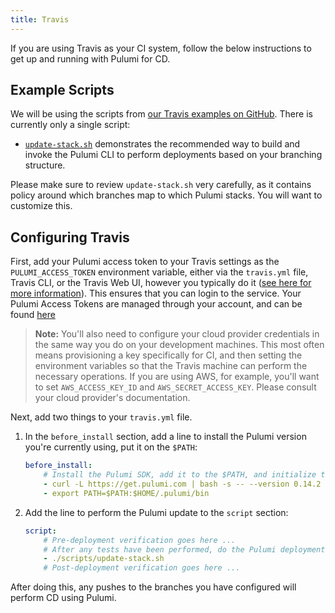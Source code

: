 ```yaml
---
title: Travis
---
```


If you are using Travis as your CI system, follow the below instructions to get up and running with Pulumi for CD.

## Example Scripts

We will be using the scripts from [our Travis examples on GitHub](
https://github.com/pulumi/examples/tree/master/misc/travis).  There is currently only a single script:

* [`update-stack.sh`](https://github.com/pulumi/examples/blob/master/misc/travis/update-stack.sh) demonstrates the
  recommended way to build and invoke the Pulumi CLI to perform deployments based on your branching structure.

Please make sure to review `update-stack.sh` very carefully, as it contains policy around which branches map to
which Pulumi stacks.  You will want to customize this.

## Configuring Travis

First, add your Pulumi access token to your Travis settings as the `PULUMI_ACCESS_TOKEN` environment variable, either
via the `travis.yml` file, Travis CLI, or the Travis Web UI, however you typically do it ([see here for more
information](https://docs.travis-ci.com/user/environment-variables/)).  This ensures that you can login to the service. Your Pulumi Access Tokens are managed through your account, and can be found [here](https://app.pulumi.com/account/tokens)

> **Note:** You'll also need to configure your cloud provider credentials in the same way you do on your development
> machines.  This most often means provisioning a key specifically for CI, and then setting the environment variables so
> that the Travis machine can perform the necessary operations.  If you are using AWS, for example, you'll want to set
> `AWS_ACCESS_KEY_ID` and `AWS_SECRET_ACCESS_KEY`.  Please consult your cloud provider's documentation.

Next, add two things to your `travis.yml` file.

1. In the `before_install` section, add a line to install the Pulumi version you're currently using, put it on the
`$PATH`:

    ```yaml
    before_install:
        # Install the Pulumi SDK, add it to the $PATH, and initialize the workspace.
        - curl -L https://get.pulumi.com | bash -s -- --version 0.14.2
        - export PATH=$PATH:$HOME/.pulumi/bin
    ```

1. Add the line to perform the Pulumi update to the `script` section:

    ```yaml
    script:
        # Pre-deployment verification goes here ...
        # After any tests have been performed, do the Pulumi deployment:
        - ./scripts/update-stack.sh
        # Post-deployment verification goes here ...
    ```

After doing this, any pushes to the branches you have configured will perform CD using Pulumi.
